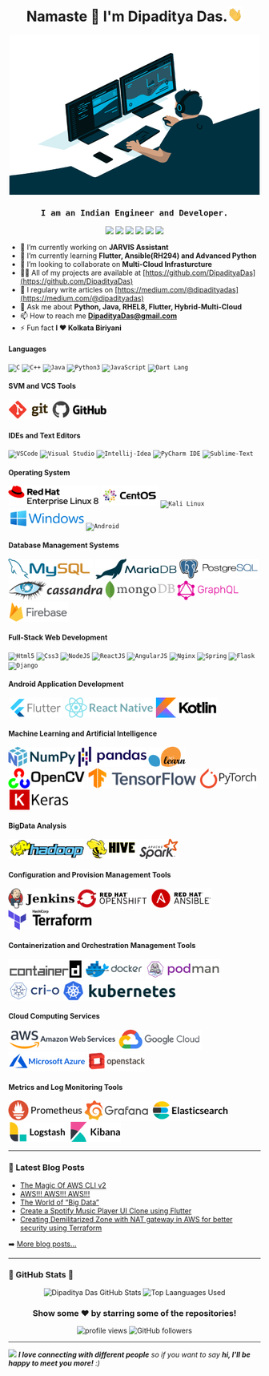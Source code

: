 <h1 align="center">Namaste 🙏 I'm Dipaditya Das.<img src="https://github.com/DipadityaDas/DipadityaDas/raw/master/img/wave.gif" width="6%"></h1>
<p align="center"><img alt="GIF" src="https://github.com/DipadityaDas/DipadityaDas/raw/master/img/code.gif" width="500" height="320"/></p>
<h3 align="center"><samp>I am an Indian Engineer and Developer.</samp></h3>

<div align="center">

[<img src="https://img.icons8.com/color/100/000000/medium-logo.svg"    width="30">](https://dipadityadas.medium.com/)
[<img src="https://img.icons8.com/fluent/100/000000/twitter.svg"       width="30">](https://twitter.com/dipadityadas)
[<img src="https://img.icons8.com/fluent/100/000000/linkedin.svg"      width="30">](https://linkedin.com/in/DipadityaDas)
[<img src="https://img.icons8.com/fluent/100/000000/facebook-new.svg"  width="30">](https://www.facebook.com/dipaditya.das)
[<img src="https://img.icons8.com/fluent/100/000000/instagram-new.svg" width="30">](https://instagram.com/dipaditya_das/)
[<img src="https://img.icons8.com/fluent/100/000000/gmail--v2.svg"     width="30">](mailto:DipadityaDas@gmail.com)

</div>

- 🔭 I’m currently working on **JARVIS Assistant**
- 🌱 I’m currently learning **Flutter, Ansible(RH294) and Advanced Python**
- 👯 I’m looking to collaborate on **Multi-Cloud Infrasturcture**
- 👨‍💻 All of my projects are available at [https://github.com/DipadityaDas](https://github.com/DipadityaDas)
- 📝 I regulary write articles on [https://medium.com/@dipadityadas](https://medium.com/@dipadityadas)
- 💬 Ask me about **Python, Java, RHEL8, Flutter, Hybrid-Multi-Cloud**
- 📫 How to reach me **DipadityaDas@gmail.com**
- ⚡ Fun fact **I ❤ Kolkata Biriyani**

#### Languages

<code><img height="40" title="C"             alt="C"          src="https://img.icons8.com/color/100/000000/c-programming.svg"       /></code>
<code><img height="40" title="C++"           alt="C++"        src="https://img.icons8.com/color/100/000000/c-plus-plus-logo.svg"    /></code>
<code><img height="40" title="Java"          alt="Java"       src="https://img.icons8.com/color/100/000000/java-coffee-cup-logo.svg"/></code>
<code><img height="40" title="Python3"       alt="Python3"    src="https://img.icons8.com/color/100/000000/python.svg"              /></code>
<code><img height="40" title="JavaScript"    alt="JavaScript" src="https://img.icons8.com/color/100/000000/javascript.svg"          /></code>
<code><img height="40" title="Dart Language" alt="Dart Lang"  src="https://img.icons8.com/color/100/000000/dart.svg"                /></code>

#### SVM and VCS Tools

<code><img height="40" title="Git"    alt="Git"    src="https://github.com/DipadityaDas/DipadityaDas/raw/master/img/git.svg"   /></code>
<code><img height="40" title="GitHub" alt="GitHub" src="https://github.com/DipadityaDas/DipadityaDas/raw/master/img/github.svg"/></code>

#### IDEs and Text Editors

<code><img height="40" title="Visual Studio Code" alt="VSCode"        src="https://img.icons8.com/fluent/100/000000/visual-studio-code-2019.svg"/></code>
<code><img height="40" title="Visual Studio"      alt="Visual Studio" src="https://img.icons8.com/fluent/100/000000/visual-studio-2019.svg"     /></code>
<code><img height="40" title="Intellij IDEA"      alt="Intellij-Idea" src="https://img.icons8.com/color/100/000000/intellij-idea.svg"           /></code>
<code><img height="40" title="PyCharm IDE"        alt="PyCharm IDE"   src="https://img.icons8.com/color/100/000000/pycharm.svg"                 /></code>
<code><img height="40" title="Sublime Text"       alt="Sublime-Text"  src="https://img.icons8.com/fluent/100/000000/sublime-text.svg"           /></code>

#### Operating System

<code><img height="40" title="Red Hat Linux 8" alt="Red Hat Linux" src="https://github.com/DipadityaDas/DipadityaDas/raw/master/img/RHEL8.svg"  /></code>
<code><img height="40" title="CentOS 8"        alt="CentOS 8"      src="https://github.com/DipadityaDas/DipadityaDas/raw/master/img/centos.svg" /></code>
<code><img height="40" title="Kali Linux"      alt="Kali Linux"    src="https://img.icons8.com/color/100/000000/kali-linux.svg"                 /></code>
<code><img height="40" title="Windows 10"      alt="Windows 10"    src="https://github.com/DipadityaDas/DipadityaDas/raw/master/img/Windows.svg"/></code>
<code><img height="40" title="Android OS"      alt="Android"       src="https://img.icons8.com/fluent/100/000000/android-os.svg"                /></code>

#### Database Management Systems

<code><img height="40" title="MySQL"      alt="MySQL"      src="https://github.com/DipadityaDas/DipadityaDas/raw/master/img/mysql.svg"     /></code>
<code><img height="40" title="MariaDB"    alt="MariaDB"    src="https://github.com/DipadityaDas/DipadityaDas/raw/master/img/mariadb.svg"   /></code>
<code><img height="40" title="PostgreSQL" alt="PostgreSQL" src="https://github.com/DipadityaDas/DipadityaDas/raw/master/img/postgresql.svg"/></code>
<code><img height="40" title="Cassandra"  alt="Cassandra"  src="https://github.com/DipadityaDas/DipadityaDas/raw/master/img/cassandra.svg" /></code>
<code><img height="40" title="MongoDB"    alt="MongoDB"    src="https://github.com/DipadityaDas/DipadityaDas/raw/master/img/mongodb.svg"   /></code>
<code><img height="40" title="GraphQL"    alt="GraphQL"    src="https://github.com/DipadityaDas/DipadityaDas/raw/master/img/graphql.svg"   /></code>
<code><img height="40" title="Firebase"   alt="Firebase"   src="https://github.com/DipadityaDas/DipadityaDas/raw/master/img/firebase.svg"  /></code>

#### Full-Stack Web Development

<code><img height="40" title="HTML5"     alt="Html5"     src="https://img.icons8.com/color/100/000000/html-5.svg"                    /></code>
<code><img height="40" title="CSS3"      alt="Css3"      src="https://img.icons8.com/color/100/000000/css3.svg"                      /></code>
<code><img height="40" title="NodeJS"    alt="NodeJS"    src="https://img.icons8.com/color/100/000000/nodejs.svg"                    /></code>
<code><img height="40" title="ReactJS"   alt="ReactJS"   src="https://www.vectorlogo.zone/logos/reactjs/reactjs-ar21.svg"            /></code>
<code><img height="40" title="AngularJS" alt="AngularJS" src="https://www.vectorlogo.zone/logos/angular/angular-ar21.svg"            /></code>
<code><img height="40" title="Nginx"     alt="Nginx"     src="https://www.vectorlogo.zone/logos/nginx/nginx-ar21.svg"                /></code>
<code><img height="40" title="Springio"  alt="Spring"    src="https://www.vectorlogo.zone/logos/springio/springio-ar21.svg"          /></code>
<code><img height="40" title="Flask"     alt="Flask"     src="https://www.vectorlogo.zone/logos/pocoo_flask/pocoo_flask-ar21.svg"    /></code>
<code><img height="40" title="Django"    alt="Django"    src="https://www.vectorlogo.zone/logos/djangoproject/djangoproject-ar21.svg"/></code>

#### Android Application Development

<code><img height="40" title="Flutter"      alt="Flutter"      src="https://github.com/DipadityaDas/DipadityaDas/raw/master/img/flutter.svg"/></code>
<code><img height="40" title="React Native" alt="React Native" src="https://github.com/DipadityaDas/DipadityaDas/raw/master/img/react.svg"  /></code>
<code><img height="40" title="Kotlin"       alt="Kotlin"       src="https://github.com/DipadityaDas/DipadityaDas/raw/master/img/kotlin.svg" /></code>

#### Machine Learning and Artificial Intelligence

<code><img height="40" title="NumPy" alt="NumPy"        src="https://github.com/DipadityaDas/DipadityaDas/raw/master/img/numpy.svg"/></code>
<code><img height="40" title="Pandas" alt="Pandas"       src="https://github.com/DipadityaDas/DipadityaDas/raw/master/img/pandas.svg"/></code>
<code><img height="40" title="Scikit-Learn" alt="Scikit-Learn" src="https://github.com/DipadityaDas/DipadityaDas/raw/master/img/scikit.svg"/></code>
<code><img height="40" alt="OpenCV"       src="https://github.com/DipadityaDas/DipadityaDas/raw/master/img/opencv.svg"/></code>
<code><img height="40" alt="Tensorflow"   src="https://github.com/DipadityaDas/DipadityaDas/raw/master/img/tensorflow.svg"/></code>
<code><img height="40" alt="PyTorch"      src="https://github.com/DipadityaDas/DipadityaDas/raw/master/img/pytorch.svg"/></code>
<code><img height="40" alt="Keras"        src="https://github.com/DipadityaDas/DipadityaDas/raw/master/img/keras.svg"/></code>

#### BigData Analysis

<code><img height="40" alt="Apache Hadoop" src="https://github.com/DipadityaDas/DipadityaDas/raw/master/img/hadoop.svg"    /></code>
<code><img height="40" alt="Apache Hive  " src="https://github.com/DipadityaDas/DipadityaDas/raw/master/img/hive.svg"      /></code>
<code><img height="40" alt="Apache Spark " src="https://github.com/DipadityaDas/DipadityaDas/raw/master/img/spark.svg"     /></code>

#### Configuration and Provision Management Tools

<code><img height="40" alt="Jenkins      " src="https://github.com/DipadityaDas/DipadityaDas/raw/master/img/jenkins.svg"   /></code>
<code><img height="40" alt="OpenShift    " src="https://github.com/DipadityaDas/DipadityaDas/raw/master/img/openshift.svg" /></code>
<code><img height="40" alt="Ansible      " src="https://github.com/DipadityaDas/DipadityaDas/raw/master/img/ansible.svg"   /></code>
<code><img height="40" alt="Terraform    " src="https://github.com/DipadityaDas/DipadityaDas/raw/master/img/terraform.svg" /></code>

#### Containerization and Orchestration Management Tools

<code><img height="40" alt="Containerd" src="https://github.com/DipadityaDas/DipadityaDas/raw/master/img/containerd.svg"/></code>
<code><img height="40" alt="Docker       " src="https://github.com/DipadityaDas/DipadityaDas/raw/master/img/docker.svg"    /></code>
<code><img height="40" alt="Podman       " src="https://github.com/DipadityaDas/DipadityaDas/raw/master/img/podman.svg"    /></code>
<code><img height="40" alt="Cri-O        " src="https://github.com/DipadityaDas/DipadityaDas/raw/master/img/crio.svg"      /></code>
<code><img height="40" alt="Kubernetes   " src="https://github.com/DipadityaDas/DipadityaDas/raw/master/img/kubernetes.svg"/></code>

#### Cloud Computing Services

<code><img height="40" alt="AWS         " src="https://github.com/DipadityaDas/DipadityaDas/raw/master/img/aws.svg"      /></code>
<code><img height="40" alt="Google Cloud" src="https://github.com/DipadityaDas/DipadityaDas/raw/master/img/gcp.svg"      /></code>
<code><img height="40" alt="Azure       " src="https://github.com/DipadityaDas/DipadityaDas/raw/master/img/azure.svg"    /></code>
<code><img height="40" alt="Openstack   " src="https://github.com/DipadityaDas/DipadityaDas/raw/master/img/openstack.svg"/></code>

#### Metrics and Log Monitoring Tools

<code><img height="40" alt="Prometheus   " src="https://github.com/DipadityaDas/DipadityaDas/raw/master/img/prometheus.svg"   /></code>
<code><img height="40" alt="Grafana      " src="https://github.com/DipadityaDas/DipadityaDas/raw/master/img/grafana.svg"      /></code>
<code><img height="40" alt="Elasticsearch" src="https://github.com/DipadityaDas/DipadityaDas/raw/master/img/elasticsearch.svg"/></code>
<code><img height="40" alt="Logstash     " src="https://github.com/DipadityaDas/DipadityaDas/raw/master/img/logstash.svg"     /></code>
<code><img height="40" alt="Kibana       " src="https://github.com/DipadityaDas/DipadityaDas/raw/master/img/kibana.svg"       /></code>

---

### 📕 Latest Blog Posts

<!-- BLOG-POST-LIST:START -->
- [The Magic Of AWS CLI v2](https://medium.com/@dipadityadas/the-magic-of-aws-cli-v2-2b51df40c522?source=rss-78dbd39bd990------2)
- [AWS!!! AWS!!! AWS!!!](https://medium.com/@dipadityadas/aws-aws-aws-8b5396a7730c?source=rss-78dbd39bd990------2)
- [The World of “Big Data”](https://medium.com/@dipadityadas/the-world-of-big-data-e738fe725c93?source=rss-78dbd39bd990------2)
- [Create a Spotify Music Player UI Clone using Flutter](https://medium.com/@dipadityadas/create-a-spotify-music-player-ui-clone-using-flutter-46a6e4633e69?source=rss-78dbd39bd990------2)
- [Creating Demilitarized Zone with NAT gateway in AWS for better security using Terraform](https://medium.com/@dipadityadas/creating-demilitarized-zone-with-nat-gateway-in-aws-for-better-security-using-terraform-5b78df29849?source=rss-78dbd39bd990------2)
<!-- BLOG-POST-LIST:END -->

➡️ [More blog posts...](https://dipadityadas.medium.com/)

---

### 🚀 GitHub Stats 🚀

<div align="center">
<img alt="Dipaditya Das GitHub Stats" src="https://github-readme-stats-5i0uvjfd7.vercel.app/api?username=dipadityadas&theme=radical&hide=prs&show_icons=true&hide_border=true&include_all_commits=true&cache_seconds=60&text_color=a9fef7&icon_color=f8d847"/>
<img alt="Top Laanguages Used" src="https://github-readme-stats.dipadityadas.vercel.app/api/top-langs/?username=dipadityadas&layout=compact&theme=radical&hide_border=true&cache_seconds=1800&langs_count=8">
</div>
<div align="center">

### Show some ❤️ by starring some of the repositories!

<img src="https://gpvc.arturio.dev/dipadityadas" alt="profile views"/>  <img alt="GitHub followers" src="https://img.shields.io/github/followers/dipadityadas?style=social"/> 

</div>

---

<img src="https://media.giphy.com/media/LnQjpWaON8nhr21vNW/giphy.gif" width="60"> <em><b>I love connecting with different people</b> so if you want to say <b>hi, I'll be happy to meet you more!</b> :)</em>
